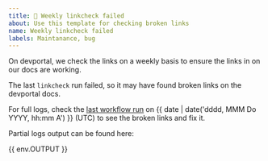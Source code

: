 ```yaml
---
title: 🚨 Weekly linkcheck failed
about: Use this template for checking broken links
name: Weekly linkcheck failed
labels: Maintanance, bug
---
```


On devportal, we check the links on a weekly basis to ensure the links in on our docs are working.

The last ``linkcheck`` run failed, so it may have found broken links on the devportal docs. 

For full logs, check the [last workflow run](https://github.com/aiven/devportal/actions/workflows/linkcheck.yaml) on {{ date | date('dddd, MMM Do YYYY, hh:mm A') }} (UTC) to see the broken links and fix it.

Partial logs output can be found here:

{{ env.OUTPUT }}

